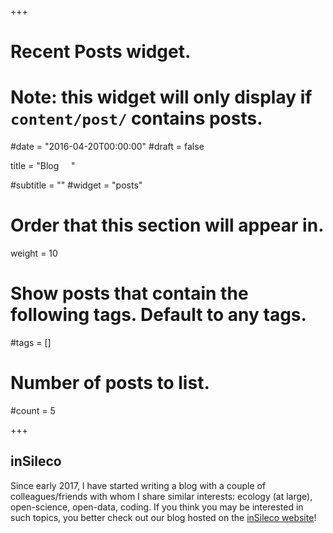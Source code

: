 +++
# Recent Posts widget.
# Note: this widget will only display if `content/post/` contains posts.

#date = "2016-04-20T00:00:00"
#draft = false

title = "Blog &nbsp; &nbsp; <a href='https://letir.github.io/docs/indexPosts.html'><i style='text-align:right' class='fa fa-external-link fa-1x' aria-hidden='true'></i></a>"

#subtitle = ""
#widget = "posts"

# Order that this section will appear in.
weight = 10

# Show posts that contain the following tags. Default to any tags.
#tags = []

# Number of posts to list.
#count = 5

+++

## inSileco

Since early 2017, I have started writing a blog with a couple of colleagues/friends
with whom I share similar interests: ecology (at large), open-science, open-data,
coding. If you think you may be interested in such topics, you better check out
our blog hosted on the [inSileco website](https://insileco.github.io/docs/)!
